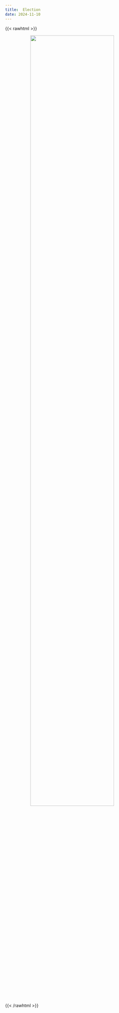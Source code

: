 ```yaml
---
title:  Election
date: 2024-11-10
---
```


{{< rawhtml >}}
<figure>
    <img style="display: block; margin-left: auto; margin-right: auto; width: 80%" src="/attachments/politics_governing_party.jpg">
</figure>
{{< /rawhtml >}}



